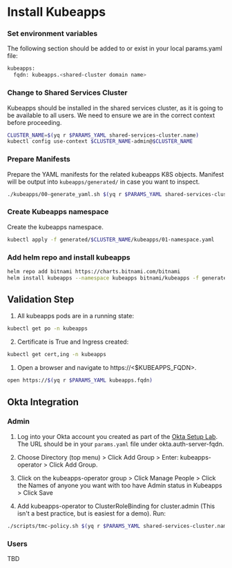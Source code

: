 # Install Kubeapps

### Set environment variables
The following section should be added to or exist in your local params.yaml file:

```bash
kubeapps:
  fqdn: kubeapps.<shared-cluster domain name>
```

### Change to Shared Services Cluster
Kubeapps should be installed in the shared services cluster, as it is going to be available to all users.  We need to ensure we are in the correct context before proceeding.

```bash
CLUSTER_NAME=$(yq r $PARAMS_YAML shared-services-cluster.name)
kubectl config use-context $CLUSTER_NAME-admin@$CLUSTER_NAME
```

### Prepare Manifests
Prepare the YAML manifests for the related kubeapps K8S objects.  Manifest will be output into `kubeapps/generated/` in case you want to inspect.
```bash
./kubeapps/00-generate_yaml.sh $(yq r $PARAMS_YAML shared-services-cluster.name)
```

### Create Kubeapps namespace
Create the kubeapps namespace.
```bash
kubectl apply -f generated/$CLUSTER_NAME/kubeapps/01-namespace.yaml
```

### Add helm repo and install kubeapps
```bash
helm repo add bitnami https://charts.bitnami.com/bitnami
helm install kubeapps --namespace kubeapps bitnami/kubeapps -f generated/$CLUSTER_NAME/kubeapps/kubeapps-values.yaml
```

## Validation Step
1. All kubeapps pods are in a running state:
```bash
kubectl get po -n kubeapps
```
2. Certificate is True and Ingress created:
```bash
kubectl get cert,ing -n kubeapps
```
1. Open a browser and navigate to https://<$KUBEAPPS_FQDN>.  
```bash
open https://$(yq r $PARAMS_YAML kubeapps.fqdn)
```

## Okta Integration

### Admin 

1. Log into your Okta account you created as part of the [Okta Setup Lab](../mgmt-cluster/04_okta_mgmt.md).  The URL should be in your `params.yaml` file under okta.auth-server-fqdn.

2. Choose Directory (top menu) > Click Add Group > Enter: kubeapps-operator > Click Add Group.

3. Click on the kubeapps-operator group > Click Manage People > Click the Names of anyone you want with too have Admin status in Kubeapps > Click Save

4. Add kubeapps-operator to ClusterRoleBinding for cluster.admin (This isn't a best practice, but is easiest for a demo).
   Run:
```bash
./scripts/tmc-policy.sh $(yq r $PARAMS_YAML shared-services-cluster.name) cluster.admin kubeapps-operator
```

### Users

TBD
